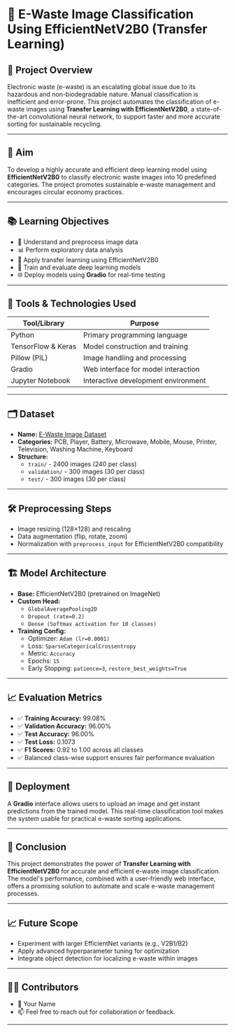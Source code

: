 # 🔌 E-Waste Image Classification Using EfficientNetV2B0 (Transfer Learning)

## 🧠 Project Overview

Electronic waste (e-waste) is an escalating global issue due to its hazardous and non-biodegradable nature. Manual classification is inefficient and error-prone. This project automates the classification of e-waste images using **Transfer Learning with EfficientNetV2B0**, a state-of-the-art convolutional neural network, to support faster and more accurate sorting for sustainable recycling.

---

## 🎯 Aim

To develop a highly accurate and efficient deep learning model using **EfficientNetV2B0** to classify electronic waste images into 10 predefined categories. The project promotes sustainable e-waste management and encourages circular economy practices.

---

## 📚 Learning Objectives

- 📂 Understand and preprocess image data
- 📊 Perform exploratory data analysis
- 🔁 Apply transfer learning using EfficientNetV2B0
- 🧠 Train and evaluate deep learning models
- 🌐 Deploy models using **Gradio** for real-time testing

---

## 🧰 Tools & Technologies Used

| Tool/Library       | Purpose                                      |
|--------------------|----------------------------------------------|
| Python             | Primary programming language                 |
| TensorFlow & Keras | Model construction and training              |
| Pillow (PIL)       | Image handling and processing                |
| Gradio             | Web interface for model interaction          |
| Jupyter Notebook   | Interactive development environment          |

---

## 🗂 Dataset

- **Name:** [E-Waste Image Dataset](https://www.kaggle.com/datasets/akshat103/e-waste-image-dataset)
- **Categories:** PCB, Player, Battery, Microwave, Mobile, Mouse, Printer, Television, Washing Machine, Keyboard
- **Structure:**
  - `train/` - 2400 images (240 per class)
  - `validation/` - 300 images (30 per class)
  - `test/` - 300 images (30 per class)

---

## 🛠️ Preprocessing Steps

- Image resizing (128×128) and rescaling
- Data augmentation (flip, rotate, zoom)
- Normalization with `preprocess_input` for EfficientNetV2B0 compatibility

---

## 🏗️ Model Architecture

- **Base:** EfficientNetV2B0 (pretrained on ImageNet)
- **Custom Head:**
  - `GlobalAveragePooling2D`
  - `Dropout (rate=0.2)`
  - `Dense (Softmax activation for 10 classes)`
- **Training Config:**
  - Optimizer: `Adam (lr=0.0001)`
  - Loss: `SparseCategoricalCrossentropy`
  - Metric: `Accuracy`
  - Epochs: `15`
  - Early Stopping: `patience=3`, `restore_best_weights=True`

---

## 📈 Evaluation Metrics

- ✅ **Training Accuracy:** 99.08%
- ✅ **Validation Accuracy:** 96.00%
- ✅ **Test Accuracy:** 96.00%
- ✅ **Test Loss:** 0.1073
- ✅ **F1 Scores:** 0.92 to 1.00 across all classes
- ✅ Balanced class-wise support ensures fair performance evaluation

---

## 🚀 Deployment

A **Gradio** interface allows users to upload an image and get instant predictions from the trained model. This real-time classification tool makes the system usable for practical e-waste sorting applications.

---

## 📌 Conclusion

This project demonstrates the power of **Transfer Learning with EfficientNetV2B0** for accurate and efficient e-waste image classification. The model's performance, combined with a user-friendly web interface, offers a promising solution to automate and scale e-waste management processes.

---

## 📈 Future Scope

- Experiment with larger EfficientNet variants (e.g., V2B1/B2)
- Apply advanced hyperparameter tuning for optimization
- Integrate object detection for localizing e-waste within images

---

## 👨‍🔬 Contributors

- 👤 Your Name
- 📫 Feel free to reach out for collaboration or feedback.

---

